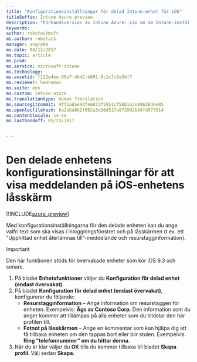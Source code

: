 ```yaml
---
title: "Konfigurationsinställningar för delad Intune-enhet för iOS"
titleSuffix: Intune Azure preview
description: "Förhandsversion av Intune Azure: Läs om de Intune-inställningar du kan använda för att visa information på iOS-enhetens låsskärm."
keywords: 
author: robstackmsft
ms.author: robstack
manager: angrobe
ms.date: 04/12/2017
ms.topic: article
ms.prod: 
ms.service: microsoft-intune
ms.technology: 
ms.assetid: f122e4ee-90e7-4b42-b801-8c1c7c0a5bf7
ms.reviewer: heenamac
ms.suite: ems
ms.custom: intune-azure
ms.translationtype: Human Translation
ms.sourcegitcommit: 9ff1adae93fe6873f5551cf58b1a2e89638dee85
ms.openlocfilehash: 6a2aba8b2f062a3e06d517a572992b84fd977514
ms.contentlocale: sv-se
ms.lasthandoff: 05/23/2017


---
```


# <a name="shared-device-configuration-settings-to-display-messages-on-the-ios-device-lock-screen"></a>Den delade enhetens konfigurationsinställningar för att visa meddelanden på iOS-enhetens låsskärm

[!INCLUDE[azure_preview](./includes/azure_preview.md)]

Med konfigurationsinställningarna för den delade enheten kan du ange valfri text som ska visas i inloggningsfönstret och på låsskärmen (t.ex. ett ”Upphittad enhet återlämnas till”-meddelande och resurstagginformation). 

>[!IMPORTANT]
> Den här funktionen stöds för övervakade enheter som kör iOS 9.3 och senare.

1. På bladet **Enhetsfunktioner** väljer du **Konfiguration för delad enhet (endast övervakat)**.
2. På bladet **Konfiguration för delad enhet (endast övervakat)**, konfigurerar du följande:
    - **Resurstagginformation** – Ange information om resurstaggen för enheten. Exempelvis: **Ägs av Contoso Corp**. Den information som du anger kommer att tillämpas på alla enheter som du tilldelar den här profilen till.
    - **Fotnot på låsskärmen** – Ange en kommentar som kan hjälpa dig att få tillbaka enheten om den tappas bort eller blir stulen. Exempelvis: **Ring ”telefonnummer” om du hittar denna**.
3. När du är klar väljer du **OK** tills du kommer tillbaka till bladet **Skapa profil**. Välj sedan **Skapa**. 

